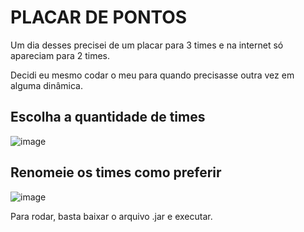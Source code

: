 # PLACAR DE PONTOS

Um dia desses precisei de um placar para 3 times e na internet só apareciam para 2 times. 

Decidi eu mesmo codar o meu para quando precisasse outra vez em alguma dinâmica. 

## Escolha a quantidade de times

![image](https://user-images.githubusercontent.com/101356765/210271269-60102e31-6d47-4502-b8bd-e1d7a05d1b77.png)






## Renomeie os times como preferir






![image](https://user-images.githubusercontent.com/101356765/210271342-f5721f3c-e236-4004-9ec5-3347fe98d7a2.png)

Para rodar, basta baixar o arquivo .jar e executar.



